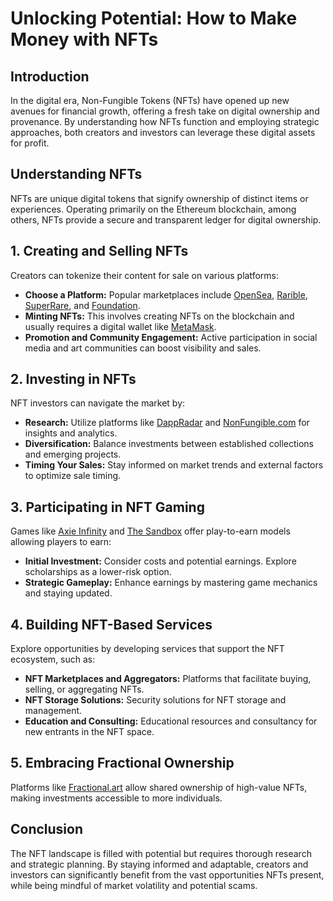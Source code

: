 # Unlocking Potential: How to Make Money with NFTs

## Introduction

In the digital era, Non-Fungible Tokens (NFTs) have opened up new avenues for financial growth, offering a fresh take on digital ownership and provenance. By understanding how NFTs function and employing strategic approaches, both creators and investors can leverage these digital assets for profit.

## Understanding NFTs

NFTs are unique digital tokens that signify ownership of distinct items or experiences. Operating primarily on the Ethereum blockchain, among others, NFTs provide a secure and transparent ledger for digital ownership.

## 1. Creating and Selling NFTs

Creators can tokenize their content for sale on various platforms:

- **Choose a Platform:** Popular marketplaces include [OpenSea](https://opensea.io), [Rarible](https://rarible.com), [SuperRare](https://superrare.com), and [Foundation](https://foundation.app).
- **Minting NFTs:** This involves creating NFTs on the blockchain and usually requires a digital wallet like [MetaMask](https://metamask.io).
- **Promotion and Community Engagement:** Active participation in social media and art communities can boost visibility and sales.

## 2. Investing in NFTs

NFT investors can navigate the market by:

- **Research:** Utilize platforms like [DappRadar](https://dappradar.com) and [NonFungible.com](https://nonfungible.com) for insights and analytics.
- **Diversification:** Balance investments between established collections and emerging projects.
- **Timing Your Sales:** Stay informed on market trends and external factors to optimize sale timing.

## 3. Participating in NFT Gaming

Games like [Axie Infinity](https://axieinfinity.com) and [The Sandbox](https://www.sandbox.game) offer play-to-earn models allowing players to earn:

- **Initial Investment:** Consider costs and potential earnings. Explore scholarships as a lower-risk option.
- **Strategic Gameplay:** Enhance earnings by mastering game mechanics and staying updated.

## 4. Building NFT-Based Services

Explore opportunities by developing services that support the NFT ecosystem, such as:

- **NFT Marketplaces and Aggregators:** Platforms that facilitate buying, selling, or aggregating NFTs.
- **NFT Storage Solutions:** Security solutions for NFT storage and management.
- **Education and Consulting:** Educational resources and consultancy for new entrants in the NFT space.

## 5. Embracing Fractional Ownership

Platforms like [Fractional.art](https://fractional.art) allow shared ownership of high-value NFTs, making investments accessible to more individuals.

## Conclusion

The NFT landscape is filled with potential but requires thorough research and strategic planning. By staying informed and adaptable, creators and investors can significantly benefit from the vast opportunities NFTs present, while being mindful of market volatility and potential scams.